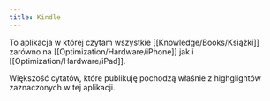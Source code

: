 ```yaml
---
title: Kindle
---
```


To aplikacja w której czytam wszystkie [[Knowledge/Books/Książki]] zarówno na [[Optimization/Hardware/iPhone]] jak i [[Optimization/Hardware/iPad]].

Większość cytatów, które publikuję pochodzą właśnie z highglightów zaznaczonych w tej aplikacji.